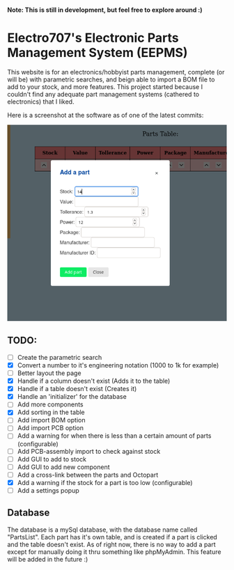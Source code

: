 #### Note: This is still in development, but feel free to explore around :)

# Electro707's Electronic Parts Management System (EEPMS)

This website is for an electronics/hobbyist parts management, complete (or will be) with parametric searches, and beign able to import a BOM file to add to your stock, and more features. This project started because I couldn't find any adequate part management systems (cathered to electronics) that I liked.

Here is a screenshot at the software as of one of the latest commits:

![Latest update](documentation/images/Screenshot_20200719_045650.png)

## TODO:

- [ ] Create the parametric search
- [x] Convert a number to it's engineering notation (1000 to 1k for example)
- [ ] Better layout the page
- [x] Handle if a column doesn't exist (Adds it to the table)
- [x] Handle if a table doesn't exist (Creates it)
- [x] Handle an 'initializer' for the database
- [ ] Add more components
- [x] Add sorting in the table
- [ ] Add import BOM option
- [ ] Add import PCB option
- [ ] Add a warning for when there is less than a certain amount of parts (configurable)
- [ ] Add PCB-assembly import to check against stock
- [ ] Add GUI to add to stock
- [ ] Add GUI to add new component
- [ ] Add a cross-link between the parts and Octopart 
- [x] Add a warning if the stock for a part is too low (configurable)
- [ ] Add a settings popup

## Database

The database is a mySql database, with the database name called "PartsList". Each part has it's own table, and is created if a part is clicked and the table doesn't exist. As of right now, there is no way to add a part except for manually doing it thru something like phpMyAdmin. This feature will be added in the future :)
